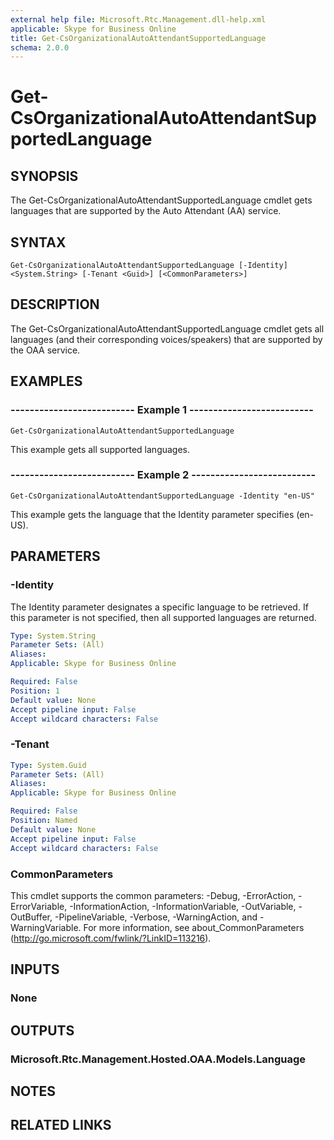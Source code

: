 ```yaml
---
external help file: Microsoft.Rtc.Management.dll-help.xml
applicable: Skype for Business Online
title: Get-CsOrganizationalAutoAttendantSupportedLanguage
schema: 2.0.0
---
```


# Get-CsOrganizationalAutoAttendantSupportedLanguage

## SYNOPSIS
The Get-CsOrganizationalAutoAttendantSupportedLanguage cmdlet gets languages that are supported by the Auto Attendant (AA) service.

## SYNTAX

```
Get-CsOrganizationalAutoAttendantSupportedLanguage [-Identity] <System.String> [-Tenant <Guid>] [<CommonParameters>]
```

## DESCRIPTION
The Get-CsOrganizationalAutoAttendantSupportedLanguage cmdlet gets all languages (and their corresponding voices/speakers) that are supported by the OAA service.

## EXAMPLES

### -------------------------- Example 1 --------------------------
```
Get-CsOrganizationalAutoAttendantSupportedLanguage
```

This example gets all supported languages.

### -------------------------- Example 2 --------------------------
```
Get-CsOrganizationalAutoAttendantSupportedLanguage -Identity "en-US"
```

This example gets the language that the Identity parameter specifies (en-US).

## PARAMETERS

### -Identity
The Identity parameter designates a specific language to be retrieved. If this parameter is not specified, then all supported languages are returned.

```yaml
Type: System.String
Parameter Sets: (All)
Aliases: 
Applicable: Skype for Business Online

Required: False
Position: 1
Default value: None
Accept pipeline input: False
Accept wildcard characters: False
```

### -Tenant

```yaml
Type: System.Guid
Parameter Sets: (All)
Aliases: 
Applicable: Skype for Business Online

Required: False
Position: Named
Default value: None
Accept pipeline input: False
Accept wildcard characters: False
```

### CommonParameters
This cmdlet supports the common parameters: -Debug, -ErrorAction, -ErrorVariable, -InformationAction, -InformationVariable, -OutVariable, -OutBuffer, -PipelineVariable, -Verbose, -WarningAction, and -WarningVariable. For more information, see about_CommonParameters (http://go.microsoft.com/fwlink/?LinkID=113216).

## INPUTS

### None

## OUTPUTS

### Microsoft.Rtc.Management.Hosted.OAA.Models.Language


## NOTES

## RELATED LINKS

